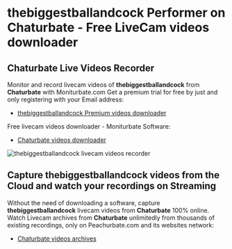 # thebiggestballandcock Performer on Chaturbate - Free LiveCam videos downloader

## Chaturbate Live Videos Recorder

Monitor and record livecam videos of **thebiggestballandcock** from **Chaturbate** with Moniturbate.com
Get a premium trial for free by just and only registering with your Email address:
* [thebiggestballandcock Premium videos downloader](https://moniturbate.com/request-demo-licence-key.html)

Free livecam videos downloader - Moniturbate Software:
* [Chaturbate videos downloader](https://moniturbate.com/moniturbate-download-software.html)

![thebiggestballandcock livecam videos recorder](https://peachurnet.com/templates/moniturbate-software.png)


## Capture thebiggestballandcock videos from the Cloud and watch your recordings on Streaming

Without the need of downloading a software, capture **thebiggestballandcock** livecam videos from **Chaturbate** 100% online.
Watch Livecam archives from **Chaturbate** unlimitedly from thousands of existing recordings, only on Peachurbate.com and its websites network:
* [Chaturbate videos archives](https://peachurnet.com/)